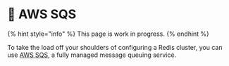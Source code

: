 # 🏃 AWS SQS

{% hint style="info" %}
This page is work in progress.
{% endhint %}

To take the load off your shoulders of configuring a Redis cluster, you can use [AWS SQS](https://aws.amazon.com/sqs/), a fully managed message queuing service.
